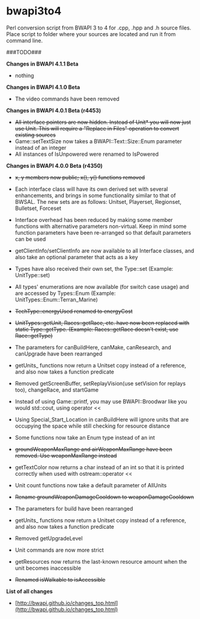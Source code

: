 # bwapi3to4
Perl conversion script from BWAPI 3 to 4 for .cpp, .hpp and .h source files. Place script to folder where your sources are located and run it from command line.


###TODO###

**Changes in BWAPI 4.1.1 Beta**

- nothing


**Changes in BWAPI 4.1.0 Beta**

- The video commands have been removed


**Changes in BWAPI 4.0.1 Beta (r4453)**

- ~~All interface pointers are now hidden. Instead of Unit* you will now just use Unit. This will require a "Replace in Files" operation to convert existing sources~~
- Game::setTextSize now takes a BWAPI::Text::Size::Enum parameter instead of an integer
- All instances of IsUnpowered were renamed to IsPowered


**Changes in BWAPI 4.0.0 Beta (r4350)**

- ~~x, y members now public; x(), y() functions removed~~


- Each interface class will have its own derived set with several enhancements, and brings in some functionality similar to that of BWSAL. The new sets are as follows: Unitset, Playerset, Regionset, Bulletset, Forceset
- Interface overhead has been reduced by making some member functions with alternative parameters non-virtual. Keep in mind some function parameters have been re-arranged so that default parameters can be used
- getClientInfo/setClientInfo are now available to all Interface classes, and also take an optional parameter that acts as a key


- Types have also received their own set, the Type::set (Example: UnitType::set)
- All types' enumerations are now available (for switch case usage) and are accessed by Types::Enum (Example: UnitTypes::Enum::Terran_Marine)
- ~~TechType::energyUsed renamed to energyCost~~
- ~~UnitTypes::getUnit, Races::getRace, etc. have now been replaced with static Type::getType. (Example: Races::getRace doesn't exist, use Race::getType)~~


- The parameters for canBuildHere, canMake, canResearch, and canUpgrade have been rearranged
- getUnits_ functions now return a Unitset copy instead of a reference, and also now takes a function predicate
- Removed getScreenBuffer, setReplayVision(use setVision for replays too), changeRace, and startGame
- Instead of using Game::printf, you may use BWAPI::Broodwar like you would std::cout, using operator <<
- Using Special_Start_Location in canBuildHere will ignore units that are occupying the space while still checking for resource distance
- Some functions now take an Enum type instead of an int


- ~~groundWeaponMaxRange and airWeaponMaxRange have been removed. Use weaponMaxRange instead~~
- getTextColor now returns a char instead of an int so that it is printed correctly when used with ostream::operator <<
- Unit count functions now take a default parameter of AllUnits
- ~~Rename groundWeaponDamageCooldown to weaponDamageCooldown~~


- The parameters for build have been rearranged
- getUnits_ functions now return a Unitset copy instead of a reference, and also now takes a function predicate
- Removed getUpgradeLevel
- Unit commands are now more strict
- getResources now returns the last-known resource amount when the unit becomes inaccessible


- ~~Renamed isWalkable to isAccessible~~


**List of all changes**
- [http://bwapi.github.io/changes_top.html](http://bwapi.github.io/changes_top.html)
